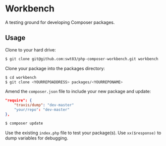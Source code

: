 # Workbench

A testing ground for developing Composer packages.

## Usage

Clone to your hard drive:

```bash
$ git clone git@github.com:swt83/php-composer-workbench.git workbench
```

Clone your package into the packages directory:

```bash
$ cd workbench
$ git clone <YOURREPOADDRESS> packages/<YOURREPONAME>
```

Amend the ``composer.json`` file to include your new package and update:

```json
"require": {
    "travis/dump": "dev-master"
    "your/repo": "dev-master"
},
```

```bash
$ composer update
```

Use the existing ``index.php`` file to test your package(s). Use ``xx($response)`` to dump variables for debugging.
